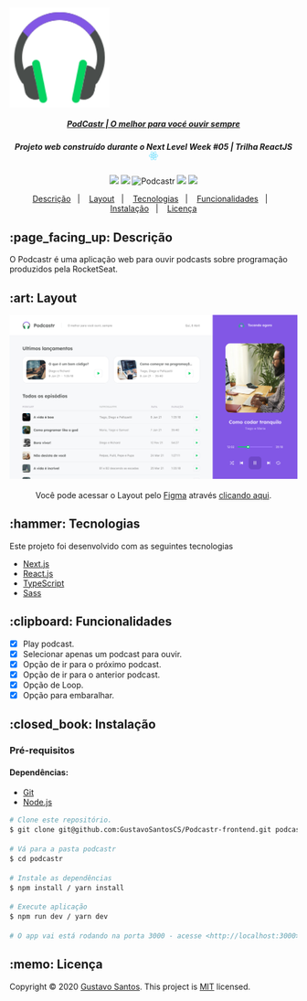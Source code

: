 <a href="https://podcastr-frontend.vercel.app/" align="center">
  <img src="./.github/logo-podcastr.svg" width="175" heigh="132" align="center"/>
  <h5 align="center">
    PodCastr | O melhor para vocé ouvir sempre
  </h5>
</a>

<h5 align="center">
  Projeto web construído durante o Next Level Week #05 | Trilha ReactJS <img src="./.github/logo-react.svg" height="15" alt="logo react">
</h5>

<p align="center">
  <img src="https://img.shields.io/static/v1?label=Plataforma&message=PC&color=04d361&labelColor=8257e5">

  <img src="https://img.shields.io/static/v1?label=License&labelColor=8257e5&message=MIT&color=04d361">

  <img alt="Podcastr" src="https://img.shields.io/badge/Podcastr-NLW 5.0-04d361?logo=data:image/png;base64,iVBORw0KGgoAAAANSUhEUgAAABAAAAAQCAMAAAAoLQ9TAAAALVBMVEVHcExxWsF0XMJzXMJxWcFsUsD///9jRrzY0u6Xh9Gsn9n39fyMecy0qd2bjNJWBT0WAAAABHRSTlMA2Do606wF2QAAAGlJREFUGJVdj1cWwCAIBLEsRU3uf9xobDH8+GZwUYi8i6ucJwrxKE+7D0G9Q4vlYqtmCSjndr4CgCgzlyFgfKfKCVO0LrPKjmiqMxGXkJwNnXskqWG+1oSM+BSwD8f29YLNjvx/OQrn+g99oQSoNmt3PgAAAABJRU5ErkJggg==&labelColor=8257e5">

  <img src="https://img.shields.io/static/v1?label=Author&labelColor=8257e5&message=GustavoSantosCS&color=04d361">

  <img src="https://img.shields.io/static/v1?label=Language&labelColor=8257e5&message=JavaScript&color=04d361">
</p>

<p align="center">
  <a href="#descricao">Descrição</a>&nbsp;&nbsp;&nbsp;|&nbsp;&nbsp;&nbsp;
  <a href="#layout">Layout</a>&nbsp;&nbsp;&nbsp;|&nbsp;&nbsp;&nbsp;
  <a href="#tecnologias">Tecnologias</a>&nbsp;&nbsp;&nbsp;|&nbsp;&nbsp;&nbsp;
  <a href="#funcionalidades">Funcionalidades</a>&nbsp;&nbsp;&nbsp;|&nbsp;&nbsp;&nbsp;
  <a href="#instalacao">Instalação</a>&nbsp;&nbsp;&nbsp;|&nbsp;&nbsp;&nbsp;
  <a href="#licenca">Licença</a>
</p>

<h2 id="descricao">:page_facing_up: Descrição</h2>

O Podcastr é uma aplicação web para ouvir podcasts sobre programação produzidos pela RocketSeat.

<h2 id="layout">:art: Layout </h2>

<div align='center'>
 <img src="./.github/desktop/home-with-podcast.png" width="550" alt="logo podcastr">
 </br>
 </br>
  Você pode acessar o Layout pelo <a href="https://www.figma.com">Figma</a> através <a href="https://www.figma.com/file/ZGsvRs0PjjI8KARiebR0Xc/Podcastr?node-id=160%3A2761">clicando aqui</a>.
</div>

<h2 id="tecnologias">:hammer: Tecnologias</h2>

Este projeto foi desenvolvido com as seguintes tecnologias

- [Next.js](https://nextjs.org/)
- [React.js](https://pt-br.reactjs.org/)
- [TypeScript](https://www.typescriptlang.org/)
- [Sass](https://sass-lang.com/)

<h2 id="funcionalidades">:clipboard: Funcionalidades </h2>

- [x] Play podcast.
- [x] Selecionar apenas um podcast para ouvir.
- [x] Opção de ir para o próximo podcast.
- [x] Opção de ir para o anterior podcast.
- [x] Opção de Loop.
- [x] Opção para embaralhar.

<h2 id="instalacao">:closed_book: Instalação </h2>

<h3>Pré-requisitos </h3>

<h4>Dependências: </h4>

- [Git](https://git-scm.com)
- [Node.js](https://nodejs.org/pt-br/)

```bash
# Clone este repositório.
$ git clone git@github.com:GustavoSantosCS/Podcastr-frontend.git podcastr

# Vá para a pasta podcastr
$ cd podcastr

# Instale as dependências
$ npm install / yarn install

# Execute aplicação
$ npm run dev / yarn dev

# O app vai está rodando na porta 3000 - acesse <http://localhost:3000>
```

<h2 id="licenca">:memo: Licença </h2>

Copyright © 2020 [Gustavo Santos](https://https://github.com/GustavoSantosCS).
This project is [MIT](./.github/LICENSE) licensed.
